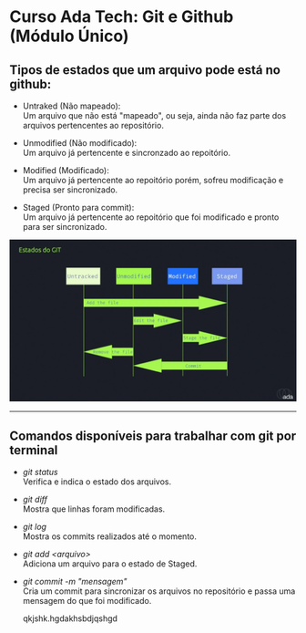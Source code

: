 # Curso Ada Tech: Git e Github (Módulo Único)

## Tipos de estados que um arquivo pode está no github:

- Untraked (Não mapeado):  
    Um arquivo que não está "mapeado", ou seja, ainda não faz parte dos arquivos pertencentes ao repositório.

- Unmodified (Não modificado):  
    Um arquivo já pertencente e sincronzado ao repoitório.

- Modified (Modificado):  
    Um arquivo já pertencente ao repoitório porém, sofreu modificação e precisa ser sincronizado.

- Staged (Pronto para commit):  
    Um arquivo já pertencente ao repoitório que foi modificado e pronto para ser sincronizado.

![Alt text](estados-git.png)

---
## Comandos disponíveis para trabalhar com git por terminal

- *git status*  
    Verifica e indica o estado dos arquivos.

- *git diff*  
    Mostra que linhas foram modificadas.

- *git log*  
    Mostra os commits realizados até o momento.

- *git add &lt;arquivo&gt;*  
    Adiciona um arquivo para o estado de Staged.

- *git commit -m "mensagem"*  
    Cria um commit para sincronizar os arquivos no repositório e passa uma mensagem do que foi modificado.






    qkjshk.hgdakhsbdjqshgd